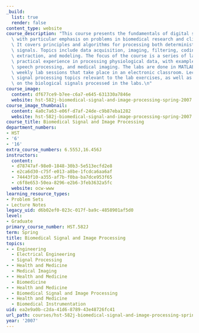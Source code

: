 ```yaml
---
_build:
  list: true
  render: false
content_type: website
course_description: "This course presents the fundamentals of digital signal processing\
  \ with particular emphasis on problems in biomedical research and clinical medicine.\
  \ It covers principles and algorithms for processing both deterministic and random\
  \ signals. Topics include data acquisition, imaging, filtering, coding, feature\
  \ extraction, and modeling. The focus of the course is a series of labs that provide\
  \ practical experience in processing physiological data, with examples from cardiology,\
  \ speech processing, and medical imaging. The labs are done in MATLAB\xAE during\
  \ weekly lab sessions that take place in an electronic classroom. Lectures cover\
  \ signal processing topics relevant to the lab exercises, as well as background\
  \ on the biological signals processed in the labs.\n"
course_image:
  content: df677ce9-b7ee-c6a7-e645-631330a7846e
  website: hst-582j-biomedical-signal-and-image-processing-spring-2007
course_image_thumbnail:
  content: 4a0c7a63-e06f-d7af-24de-c9b87eba1282
  website: hst-582j-biomedical-signal-and-image-processing-spring-2007
course_title: Biomedical Signal and Image Processing
department_numbers:
- HST
- '6'
- '16'
extra_course_numbers: 6.555J,16.456J
instructors:
  content:
  - d78747af-98e0-1848-30b3-5e513ecfd2e8
  - e2ca6d30-c75f-e013-a8be-1fcdca6aa6af
  - 74443f10-a355-af7b-f0ba-ba7dce953f65
  - c6f8e653-50ea-8296-e2b6-3feb3632a5fc
  website: ocw-www
learning_resource_types:
- Problem Sets
- Lecture Notes
legacy_uid: d6b02ef0-023c-017f-ba9c-4858901af5d0
level:
- Graduate
primary_course_number: HST.582J
term: Spring
title: Biomedical Signal and Image Processing
topics:
- - Engineering
  - Electrical Engineering
  - Signal Processing
- - Health and Medicine
  - Medical Imaging
- - Health and Medicine
  - Biomedicine
- - Health and Medicine
  - Biomedical Signal and Image Processing
- - Health and Medicine
  - Biomedical Instrumentation
uid: ea2e9a0b-c2da-41d6-8789-43e48726fc41
url_path: courses/hst-582j-biomedical-signal-and-image-processing-spring-2007
year: '2007'
---
```

